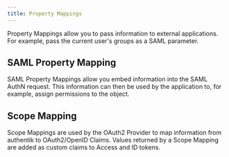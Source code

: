 ```yaml
---
title: Property Mappings
---
```


Property Mappings allow you to pass information to external applications. For example, pass the current user's groups as a SAML parameter.

## SAML Property Mapping

SAML Property Mappings allow you embed information into the SAML AuthN request. This information can then be used by the application to, for example, assign permissions to the object.

## Scope Mapping

Scope Mappings are used by the OAuth2 Provider to map information from authentik to OAuth2/OpenID Claims. Values returned by a Scope Mapping are added as custom claims to Access and ID tokens.
